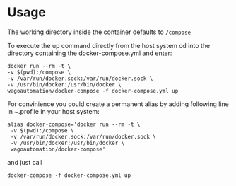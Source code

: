 # Usage
The working directory inside the container defaults to `/compose`

To execute the up command directly from the host system cd into the directory containing the docker-compose.yml and enter:  
```
docker run --rm -t \
-v $(pwd):/compose \
-v /var/run/docker.sock:/var/run/docker.sock \
-v /usr/bin/docker:/usr/bin/docker \
wagoautomation/docker-compose -f docker-compose.yml up
```
For convinience you could create a permanent alias by adding following line in ~.profile in your host system:  
```
alias docker-compose='docker run --rm -t \
 -v $(pwd):/compose \
 -v /var/run/docker.sock:/var/run/docker.sock \
 -v /usr/bin/docker:/usr/bin/docker \
 wagoautomation/docker-compose'
```
and just call  
```
docker-compose -f docker-compose.yml up
```

